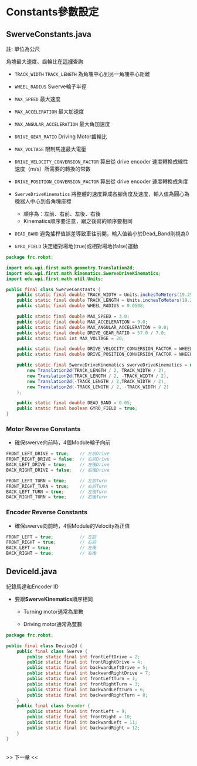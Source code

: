 <!-- title: Swerve 常數設定 -->
<!-- description: 控制 Swerve 底盤 -->
<!-- category: Swerve -->
<!-- tags: Programming -->
<!-- published time: 2024/11/21 -->

# Constants參數設定
## SwerveConstants.java
註: 單位為公尺

角塊最大速度、齒輪比在[這裡](https://www.swervedrivespecialties.com/products/mk4i-swerve-module)查詢

* `TRACK_WIDTH` `TRACK_LENGTH` 為角塊中心到另一角塊中心距離

* `WHEEL_RADIUS` Swerve輪子半徑

* `MAX_SPEED` 最大速度

* `MAX_ACCELERATION` 最大加速度

* `MAX_ANGULAR_ACCELERATION` 最大角加速度

* `DRIVE_GEAR_RATIO` Driving Motor齒輪比

* `MAX_VOLTAGE` 限制馬達最大電壓

* `DRIVE_VELOCITY_CONVERSION_FACTOR` 算出從 drive encoder 速度轉換成線性速度（m/s）所需要的轉換的常數

* `DRIVE_POSITION_CONVERSION_FACTOR` 算出從 drive encoder 速度轉換成角度

* `SwerveDriveKinematics` 將整體的速度算成各腳角度及速度，輸入值為圓心為機器人中心到各角塊座標
    * 順序為：左前、右前、左後、右後
    * Kinematics順序要注意，跟之後寫的順序要相同

* `DEAD_BAND` 避免搖桿值誤差導致車往前開，輸入值若小於Dead_Band則視為0

* `GYRO_FIELD` 決定絕對場地(true)或相對場地(false)運動

```java
package frc.robot;

import edu.wpi.first.math.geometry.Translation2d;
import edu.wpi.first.math.kinematics.SwerveDriveKinematics;
import edu.wpi.first.math.util.Units;

public final class SwerveConstants {
    public static final double TRACK_WIDTH = Units.inchesToMeters(19.25);
    public static final double TRACK_LENGTH = Units.inchesToMeters(19.25);
    public static final double WHEEL_RADIUS = 0.0508;

    public static final double MAX_SPEED = 3.0;
    public static final double MAX_ACCELERATION = 9.0;
    public static final double MAX_ANGULAR_ACCELERATION = 9.0;
    public static final double DRIVE_GEAR_RATIO = 57.0 / 7.0;
    public static final int MAX_VOLTAGE = 20;

    public static final double DRIVE_VELOCITY_CONVERSION_FACTOR = WHEEL_RADIUS * 2 / DRIVE_GEAR_RATIO * Math.PI / 60;
    public static final double DRIVE_POSITION_CONVERSION_FACTOR = WHEEL_RADIUS * 2 / DRIVE_GEAR_RATIO * Math.PI;

    public static final SwerveDriveKinematics swerveDriveKinematics = new SwerveDriveKinematics(
    	new Translation2d(TRACK_LENGTH / 2, TRACK_WIDTH / 2),
    	new Translation2d(TRACK_LENGTH / 2, -TRACK_WIDTH / 2),
    	new Translation2d(-TRACK_LENGTH / 2,TRACK_WIDTH / 2),
    	new Translation2d(-TRACK_LENGTH / 2, -TRACK_WIDTH / 2)
    );

    public static final double DEAD_BAND = 0.05;
    public static final boolean GYRO_FIELD = true;
}
```
### Motor Reverse Constants
* 確保swerve向前時，4個Module輪子向前

```java
FRONT_LEFT_DRIVE = true;    // 左前Drive
FRONT_RIGHT_DRIVE = false;  // 右前Drive
BACK_LEFT_DRIVE = true;     // 左後Drive
BACK_RIGHT_DRIVE = false;   // 右後Drive

FRONT_LEFT_TURN = true;     // 左前Turn
FRONT_RIGHT_TURN = true;    // 右前Turn
BACK_LEFT_TURN = true;      // 左後Turn
BACK_RIGHT_TURN = true;     // 右後Turn
```
### Encoder Reverse Constants
* 確保swerve向前時，4個Module的Velocity為正值

```java
FRONT_LEFT = true;          // 左前
FRONT_RIGHT = true;         // 右前
BACK_LEFT = true;           // 左後
BACK_RIGHT = true;          // 右後
```
## DeviceId.java
紀錄馬達和Encoder ID

* 要跟**SwerveKinematics**順序相同

	* Turning motor通常為單數

	* Driving motor通常為雙數

```java
package frc.robot;

public final class DeviceId {
    public final class Swerve {
        public static final int frontLeftDrive = 2;
        public static final int frontRightDrive = 4;
        public static final int backwardLeftDrive = 5;
        public static final int backwardRightDrive = 7;
        public static final int frontLeftTurn = 1;
        public static final int frontRightTurn = 3;
        public static final int backwardLeftTurn = 6;
        public static final int backwardRightTurn = 8;
    }
    public final class Encoder {
        public static final int frontLeft = 9;
        public static final int frontRight = 10;
        public static final int backwardLeft = 11;
        public static final int backwardRight = 12;
    }
}
```

<br><a next_article="swerve_06">>> 下一章 <<</a>